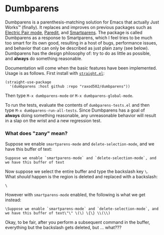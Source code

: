 # Dumbparens

Dumbparens is a parenthesis-matching solution for Emacs that actually
Just Works™ (finally). It replaces and improves on previous packages
such as [Electric Pair
mode](https://www.gnu.org/software/emacs/manual/html_node/emacs/Matching.html),
[Paredit](http://danmidwood.com/content/2014/11/21/animated-paredit.html),
and [Smartparens](https://github.com/Fuco1/smartparens). The package
is called Dumbparens as a response to Smartparens, which I feel tries
to be much too smart for its own good, resulting in a host of bugs,
performance issues, and behavior that can only be described as just
plain zany (see below). Dumbparens has the design philosophy of: try
to do as little as possible, and **always** do something reasonable.

Documentation will come when the basic features have been implemented.
Usage is as follows. First install with
[`straight.el`](https://github.com/raxod502/straight.el):

    (straight-use-package
      '(dumbparens :host github :repo "raxod502/dumbparens"))

Then type `M-x dumbparens-mode` or `M-x dumbparens-global-mode`.

To run the tests, evaluate the contents of `dumbparens-tests.el` and
then type `M-x dumbparens-run-all-tests`. Since Dumbparens has a goal
of **always** doing something reasonable, any unreasonable behavior
will result in a slap on the wrist and a new regression test.

### What does "zany" mean?

Suppose we enable `smartparens-mode` and `delete-selection-mode`, and
we have this buffer of text:

```
Suppose we enable `smartparens-mode` and `delete-selection-mode`, and
we have this buffer of text
```

Now suppose we select the entire buffer and type the backslash key
`\`. What *should* happen is the region is deleted and replaced with a
backslash:

```
\
```

However with `smartparens-mode` enabled, the following is what we get
instead:

```
\Suppose we enable `smartparens-mode` and `delete-selection-mode`, and
we have this buffer of text\"\" \(\) \{\} \\(\\)
```

Okay, to be fair, after you perform a subsequent command in the
buffer, everything but the backslash gets deleted, but ... what???
